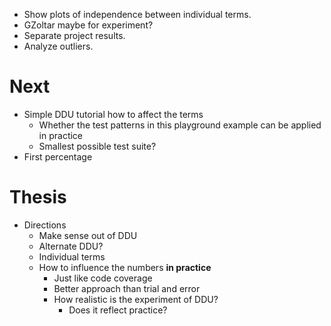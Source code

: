 - Show plots of independence between individual terms.
- GZoltar maybe for experiment?
- Separate project results.
- Analyze outliers.

# Next 
- Simple DDU tutorial how to affect the terms
    - Whether the test patterns in this playground example can be applied in practice
    - Smallest possible test suite?
- First percentage 

# Thesis
- Directions
    - Make sense out of DDU
    - Alternate DDU?
    - Individual terms
    - How to influence the numbers **in practice**
        - Just like code coverage
        - Better approach than trial and error
        - How realistic is the experiment of DDU?
            - Does it reflect practice?